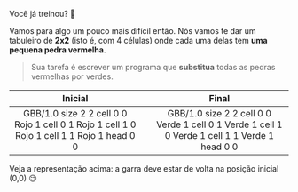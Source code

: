 Você já treinou? :muscle:

Vamos para algo um pouco mais difícil então. Nós vamos te dar um tabuleiro de **2x2** (isto é, com 4 células) onde cada uma delas tem **uma pequena pedra vermelha**.

> Sua tarefa é escrever um programa que **substitua** todas as pedras vermelhas por verdes.


<table class= "table" style="width:100%">
  <thead>
  <tr>
    <th style="text-align: center">Inicial</th>
    <th style="text-align: center"></th> 
    <th style="text-align: center">Final</th>
  </tr>
  </thead>
  <tbody>
  <tr>
    <td style="text-align: center">  
      <gs-board>
        GBB/1.0
        size 2 2
        cell 0 0 Rojo 1
        cell 0 1 Rojo 1
        cell 1 0 Rojo 1
        cell 1 1 Rojo 1
        head 0 0
      </gs-board>
    </td>
    <td style="text-align: center"><i class="fa fa-arrow-right"></i></td> 
    <td style="text-align: center">
      <gs-board>
        GBB/1.0
        size 2 2
        cell 0 0 Verde 1
        cell 0 1 Verde 1
        cell 1 0 Verde 1
        cell 1 1 Verde 1
        head 0 0
      </gs-board>
    </td>
  </tr>
  <tbody>
</table>

Veja a representação acima: a garra deve estar de volta na posição inicial (0,0) :wink: